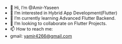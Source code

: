 - 👋 Hi, I’m @Amir-Yaseen
- 👀 I’m interested in Hybrid App Development(Flutter)
- 🌱 I’m currently learning Advanced Flutter Backend.
- 💞️ I’m looking to collaborate on Flutter Projects.
- 📫 How to reach me:
- gmail: yamir4266@gmail.com

<!---
Amir-Yaseen/Amir-Yaseen is a ✨ special ✨ repository because its `README.md` (this file) appears on your GitHub profile.
You can click the Preview link to take a look at your changes.
--->
